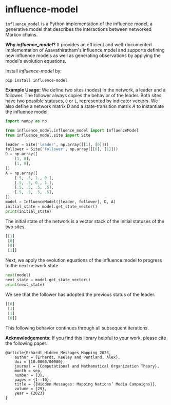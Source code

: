 influence-model
========

`influence_model` is a Python implementation of the influence model, a generative model that describes the interactions between networked Markov chains.

**Why _influence_model_?** It provides an efficient and well-documented implementation of Asavathiratham's influence model and supports defining new influence models as well as generating observations by applying the model's evolution equations.

Install _influence-model_ by: 

```
pip install influence-model
```

**Example Usage:**
We define two sites (nodes) in the network, a leader and a follower. The follower always copies the behavior of the leader. Both sites have two possible statuses, `0` or `1`, represented by indicator vectors. We also define a network matrix $D$ and a state-transition matrix $A$ to instantiate the influence model.

```python
import numpy as np

from influence_model.influence_model import InfluenceModel
from influence_model.site import Site

leader = Site('leader', np.array([[1], [0]]))
follower = Site('follower', np.array([[0], [1]]))
D = np.array([
    [1, 0],
    [1, 0],
])
A = np.array([
    [.5, .5, 1., 0.],
    [.5, .5, 0., 1.],
    [.5, .5, .5, .5],
    [.5, .5, .5, .5],
])
model = InfluenceModel([leader, follower], D, A)
initial_state = model.get_state_vector()
print(initial_state)
```

The initial state of the network is a vector stack of the initial statuses of the two sites.

```python
[[1]
 [0]
 [0]
 [1]]
```

Next, we apply the evolution equations of the influence model to progress to the next network state.

```python
next(model)
next_state = model.get_state_vector()
print(next_state)
```

We see that the follower has adopted the previous status of the leader.

```python
[[0]
 [1]
 [1]
 [0]]
```

This following behavior continues through all subsequent iterations.

**Acknowledgements:** If you find this library helpful to your work, please cite the following paper:

```
@article{Erhardt_Hidden_Messages_Mapping_2023,
    author = {Erhardt, Keeley and Pentland, Alex},
    doi = {10.0000/00000},
    journal = {Computational and Mathematical Organization Theory},
    month = sep,
    number = {3},
    pages = {1--10},
    title = {{Hidden Messages: Mapping Nations’ Media Campaigns}},
    volume = {29},
    year = {2023}
}
```
